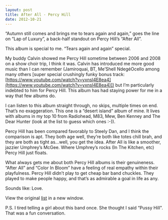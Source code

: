 ```yaml
---
layout: post
title: After All - Percy Hill
date: 2012-10-21
---
```


“Autumn still comes and brings me to tears again and again,” goes the
line on “Lap of Luxury”, a back-half standout on Percy Hill’s “After
All”. 

This album is special to me. “Tears again and again” special.

My buddy Calvin showed me Percy Hill sometime between 2006 and 2008 on a
show choir trip, I think it was. Calvin has introduced me more good
music than I can remember (Jamiroquai, BT, Me’Shell NdegéOcello among
many others [super special crushingly funky bonus track:
[](https://www.youtube.com/watch?v=yxnsl4E8ea4 "The Womb/The Way")[https://www.youtube.com/watch?v=yxnsl4E8ea4](https://www.youtube.com/watch?v=yxnsl4E8ea4)])
but I’m particularly indebted to him for Percy Hill. This album has had
staying power for me in a way that few albums do. 

I can listen to this album straight through, no skips, multiple times on
end. That’s no exaggeration. This one is a “desert island” album of
mine. It lives with albums in my top 10 from Radiohead, M83, Mew, Ben
Kenney and The Dear Hunter (look at the list to guess which ones :-)).

Percy Hill has been compared favorably to Steely Dan, and I think the
comparison is apt. They both age well, they’re both like totes chill
brah, and they are both as tight as…well, you get the idea. After All is
like a smoother, jazzier Umphrey’s McGee. Where Umphrey’s rocks (In The
Kitchen, etc) Percy Hill just floats.

What always gets me about both Percy Hill albums is their genuineness.
“After All” and “Color In Bloom” have a feeling of real empathy within
their playfulness. Percy Hill didn’t play to get cheap bar band
chuckles. They played to make people happy, and that’s as admirable a
goal in life as any.

Sounds like: Love.


View the original
[list](http://clarkkampfe.tumblr.com/post/33904700007/album-love) in a
new window.

P.S. I tired telling a girl about this band once. She thought I said
“Pussy Hill". That was a fun conversation.

